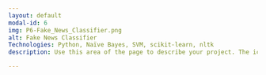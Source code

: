 ```yaml
---
layout: default
modal-id: 6
img: P6-Fake_News_Classifier.png 
alt: Fake News Classifier 
Technologies: Python, Naïve Bayes, SVM, scikit-learn, nltk
description: Use this area of the page to describe your project. The icon above is part of a free icon set by <a href="https://sellfy.com/p/8Q9P/jV3VZ/">Flat Icons</a>. On their website, you can download their free set with 16 icons, or you can purchase the entire set with 146 icons for only $12!

---
```

